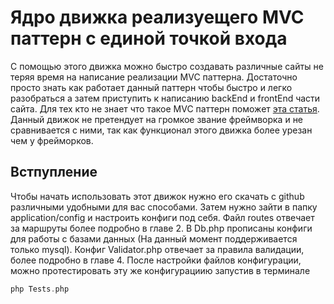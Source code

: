 # Ядро движка реализуещего MVC паттерн с единой точкой входа
С помощью этого движка можно быстро создавать различные сайты не теряя время на написание реализации MVC паттерна. Достаточно просто знать как работает данный паттерн чтобы быстро и легко разобраться а затем приступить к написанию backEnd и frontEnd части сайта. Для тех кто не знает что такое MVC паттерн поможет [эта статья](https://ru.wikipedia.org/wiki/Model-View-Controller). Данный движок не претендует на громкое звание фреймворка и не сравнивается с ними, так как функционал этого движка более урезан чем у фрейморков.
## Встпупление
Чтобы начать использовать этот движок нужно его скачать с github различными удобными для вас способами. Затем нужно зайти в папку application/config и настроить конфиги под себя. Файл routes отвечает за маршруты более подробно в главе 2. В Db.php прописаны конфиги для работы с базами данных (На данный момент поддерживается только mysql). Конфиг Validator.php отвечает за правила валидации, более подробно в главе 4. После настройки файлов конфигурации, можно протестировать эту же конфигурациию запустив в терминале 
```php  
php Tests.php 
```